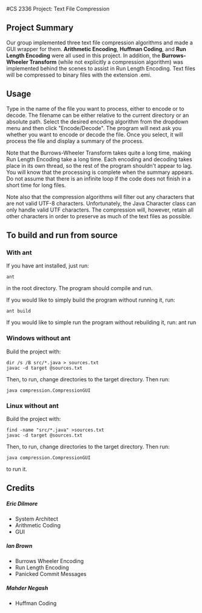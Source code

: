 #CS 2336 Project: Text File Compression

## Project Summary
Our group implemented three text file compression algorithms and made a GUI
wrapper for them. **Arithmetic Encoding**, **Huffman Coding**, and **Run Length
Encoding** were all used in this project. In addition, the **Burrows-Wheeler
Transform** (while not explicitly a compression algorithm) was implemented behind
the scenes to assist in Run Length Encoding. Text files will be compressed to
binary files with the extension .emi.

## Usage
Type in the name of the file you want to process, either to encode or to decode.
The filename can be either relative to the current directory or an absolute
path. Select the desired encoding algorithm from the dropdown menu and then
click "Encode/Decode". The program will next ask you whether you want to encode
or decode the file. Once you select, it will process the file and display a
summary of the process.

Note that the Burrows-Wheeler Transform takes quite a long time, making Run
Length Encoding take a long time. Each encoding and decoding takes place in its
own thread, so the rest of the program shouldn't appear to lag. You will know
that the processing is complete when the summary appears. Do not assume that
there is an infinite loop if the code does not finish in a short time for long
files.

Note also that the compression algorithms will filter out any characters that
are not valid UTF-8 characters. Unfortunately, the Java Character class can only
handle valid UTF characters. The compression will, however, retain all other
characters in order to preserve as much of the text files as possible.

## To build and run from source
### With ant
If you have ant installed, just run:

	ant

in the root directory. The program should compile and run.

If you would like to simply build the program without running it, run:

	ant build

If you would like to simple run the program without rebuilding it, run:
	ant run

### Windows without ant
Build the project with:

	dir /s /B src/*.java > sources.txt
	javac -d target @sources.txt

Then, to run, change directories to the target directory. Then run:

	java compression.CompressionGUI

### Linux without ant
Build the project with:

	find -name "src/*.java" >sources.txt
	javac -d target @sources.txt

Then, to run, change directories to the target directory. Then run:

	java compression.CompressionGUI

to run it.

## Credits
##### Eric Dilmore
* System Architect
* Arithmetic Coding
* GUI

##### Ian Brown
* Burrows Wheeler Encoding
* Run Length Encoding
* Panicked Commit Messages

##### Mahder Negash
* Huffman Coding
